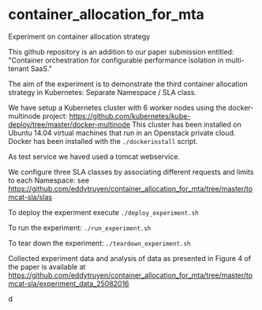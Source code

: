 # container_allocation_for_mta
Experiment on container allocation strategy

This github repository is an addition to our paper submission entitled: "Container orchestration for configurable performance isolation in multi-tenant SaaS."

The aim of the experiment is to demonstrate the third container allocation strategy in Kubernetes: Separate Namespace / SLA class.

We have setup a Kubernetes cluster with 6 worker nodes using the docker-multinode project: https://github.com/kubernetes/kube-deploy/tree/master/docker-multinode
This cluster has been installed on Ubuntu 14.04 virtual machines that run in an Openstack private cloud. 
Docker has been installed with the `./dockerinstall` script. 

As test service we haved used a tomcat webservice.

We configure three SLA classes by associating different requests and limits to each Namespace: see https://github.com/eddytruyen/container_allocation_for_mta/tree/master/tomcat-sla/slas

To deploy the experiment execute `./deploy_experiment.sh`

To run the experiment: `./run_experiment.sh`

To tear down the experiment: `./teardown_experiment.sh`

Collected experiment data and analysis of data as presented in Figure 4 of the paper is available at https://github.com/eddytruyen/container_allocation_for_mta/tree/master/tomcat-sla/experiment_data_25082016



d
